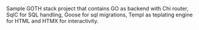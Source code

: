 Sample GOTH stack project that contains GO as backend with Chi router, SqlC for SQL handling, Goose for sql migrations, Templ as teplating engine for HTML and HTMX for interactivity.